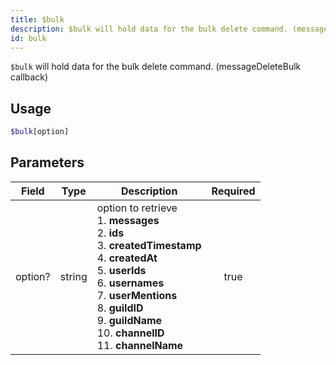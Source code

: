 ```yaml
---
title: $bulk
description: $bulk will hold data for the bulk delete command. (messageDeleteBulk callback)
id: bulk
---
```


`$bulk` will hold data for the bulk delete command. (messageDeleteBulk callback)

## Usage

```php
$bulk[option]
```

## Parameters

| Field   | Type   | Description                                                                                                                                                                                                                                                                                    | Required |
|---------|--------|------------------------------------------------------------------------------------------------------------------------------------------------------------------------------------------------------------------------------------------------------------------------------------------------|:--------:|
| option? | string | option to retrieve <br /> 1. **messages** <br /> 2. **ids** <br /> 3. **createdTimestamp** <br /> 4. **createdAt** <br /> 5. **userIds** <br /> 6. **usernames**  <br /> 7. **userMentions** <br /> 8. **guildID** <br /> 9. **guildName** <br /> 10. **channelID** <br /> 11. **channelName** |   true   |